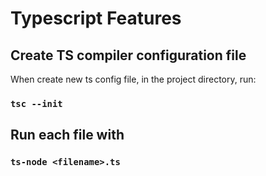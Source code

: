 # Typescript Features

## Create TS compiler configuration file

When create new ts config file, in the project directory, run:

### `tsc --init`

## Run each file with

### `ts-node <filename>.ts`
